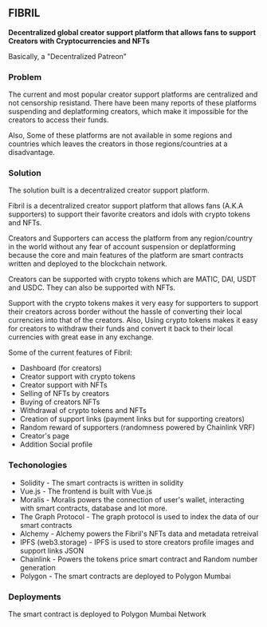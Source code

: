 ## FIBRIL

**Decentralized global creator support platform that allows fans to support Creators with Cryptocurrencies and NFTs**

Basically, a "Decentralized Patreon"

### Problem

The current and most popular creator support platforms are centralized and not censorship resistand. There have been many reports of these platforms suspending and deplatforming creators, which make it impossible for the creators to access their funds.

Also, Some of these platforms are not available in some regions and countries which leaves the creators in those regions/countries at a disadvantage.

### Solution
The solution built is a decentralized creator support platform.

Fibril is a decentralized creator support platform that allows fans (A.K.A supporters) to support their favorite creators and idols with crypto tokens and NFTs.

Creators and Supporters can access the platform from any region/country in the world without any fear of account suspension or deplatforming because the core and main features of the platform are smart contracts written and deployed to the blockchain network.

Creators can be supported with crypto tokens which are MATIC, DAI, USDT and USDC. They can also be supported with NFTs.

Support with the crypto tokens makes it very easy for supporters to support their creators across border without the hassle of converting their local currencies into that of the creators.
Also, Using crypto tokens makes it easy for creators to withdraw their funds and convert it back to their local currencies with great ease in any exchange.

Some of the current features of Fibril:

- Dashboard (for creators)
- Creator support with crypto tokens
- Creator support with NFTs
- Selling of NFTs by creators
- Buying of creators NFTs
- Withdrawal of crypto tokens and NFTs
- Creation of support links (payment links but for supporting creators)
- Random reward of supporters (randomness powered by Chainlink VRF)
- Creator's page
- Addition Social profile

### Techonologies

- Solidity - The smart contracts is written in solidity
- Vue.js - The frontend is built with Vue.js
- Moralis - Moralis powers the connection of user's wallet, interacting with smart contracts, database and lot more.
- The Graph Protocol - The graph protocol is used to index the data of our smart contracts
- Alchemy - Alchemy powers the Fibril's NFTs data and metadata retreival
- IPFS (web3.storage) - IPFS is used to store creators profile images and support links JSON
- Chainlink - Powers the tokens price smart contract and Random number generation
- Polygon - The smart contracts are deployed to Polygon Mumbai

### Deployments

The smart contract is deployed to Polygon Mumbai Network
